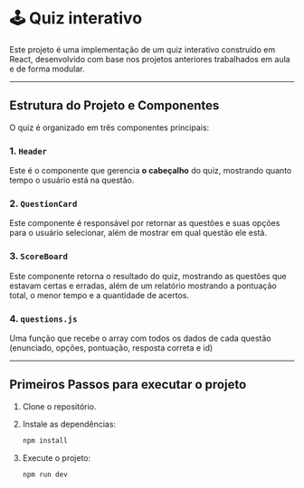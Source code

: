 # 🕹️ Quiz interativo

Este projeto é uma implementação de um quiz interativo construído em React, desenvolvido com base nos projetos anteriores trabalhados em aula e de forma modular.

---

## Estrutura do Projeto e Componentes

O quiz é organizado em três componentes principais:

### 1. `Header` 

Este é o componente que gerencia **o cabeçalho** do quiz, mostrando quanto tempo o usuário está na questão.

### 2. `QuestionCard` 

Este componente é responsável por retornar as questões e suas opções para o usuário selecionar, além de mostrar em qual questão ele está.

### 3. `ScoreBoard` 

Este componente retorna o resultado do quiz, mostrando as questões que estavam certas e erradas, além de um relatório mostrando a pontuação total, o menor tempo e a quantidade de acertos. 

### 4. `questions.js` 

Uma função que recebe o array com todos os dados de cada questão (enunciado, opções, pontuação, resposta correta e id)

---

## Primeiros Passos para executar o projeto

1.  Clone o repositório.

2.  Instale as dependências:
    ```bash
    npm install
    ```

3.  Execute o projeto:
    ```bash
    npm run dev
    ```